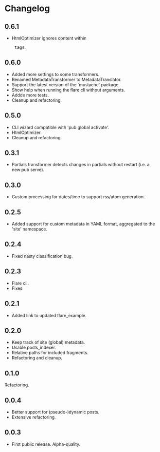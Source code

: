 # Changelog

## 0.6.1

- HtmlOptimizer ignores content within <pre> tags.

## 0.6.0

- Added more settings to some transformers.
- Renamed MetadataTransformer to MetadataTranslator.
- Support the latest version of the 'mustache' package.
- Show help when running the flare cli without arguments.
- Addde more tests.
- Cleanup and refactoring.

## 0.5.0

- CLI wizard compatible with 'pub global activate'.
- HtmlOptimizer.
- Cleanup and refactoring.

## 0.3.1

- Partials transformer detects changes in partials without restart (i.e. a new
pub serve).

## 0.3.0

- Custom processing for dates/time to support rss/atom generation.

## 0.2.5

- Added support for custom metadata in YAML format, aggregated to the 'site'
namespace.

## 0.2.4

- Fixed nasty classification bug.

## 0.2.3

- Flare cli.
- Fixes

## 0.2.1

- Added link to updated flare_example.

## 0.2.0

- Keep track of site (global) metadata.
- Usable posts_indexer.
- Relative paths for included fragments.
- Refactoring and cleanup.

## 0.1.0

Refactoring.

## 0.0.4

- Better support for (pseudo-)dynamic posts.
- Extensive refactoring.

## 0.0.3

- First public release. Alpha-quality.
